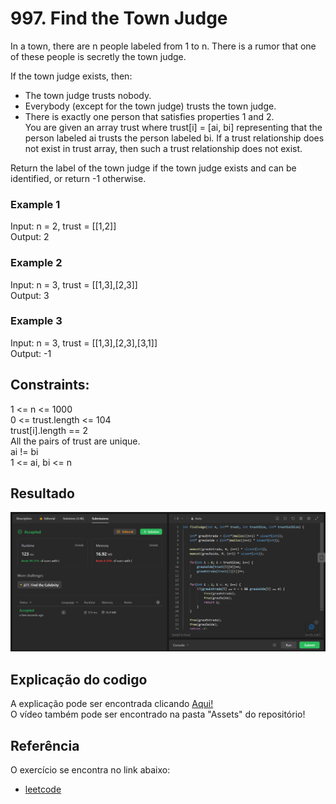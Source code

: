 
# 997. Find the Town Judge

In a town, there are n people labeled from 1 to n. There is a rumor that one of these people is secretly the town judge.

If the town judge exists, then:

- The town judge trusts nobody.
- Everybody (except for the town judge) trusts the town judge.
- There is exactly one person that satisfies properties 1 and 2.  
You are given an array trust where trust[i] = [ai, bi] representing that the person labeled ai trusts the person labeled bi. If a trust relationship does not exist in trust array, then such a trust relationship does not exist.

Return the label of the town judge if the town judge exists and can be identified, or return -1 otherwise.

### Example 1 

Input: n = 2, trust = [[1,2]]   
Output: 2

### Example 2

Input: n = 3, trust = [[1,3],[2,3]]  
Output: 3

### Example 3

Input: n = 3, trust = [[1,3],[2,3],[3,1]]  
Output: -1  

## Constraints:

1 <= n <= 1000  
0 <= trust.length <= 104  
trust[i].length == 2  
All the pairs of trust are unique.  
ai != bi  
1 <= ai, bi <= n  

## Resultado

![](../Assets/Juiz/cacaJuizAccepted.png)

## Explicação do codigo

A explicação pode ser encontrada clicando [Aqui!](https://youtu.be/FSZegskXcjQ)  
O vídeo também pode ser encontrado na pasta "Assets" do repositório!

## Referência

O exercício se encontra no link abaixo:
- [leetcode](https://leetcode.com/problems/find-the-town-judge/description/)
